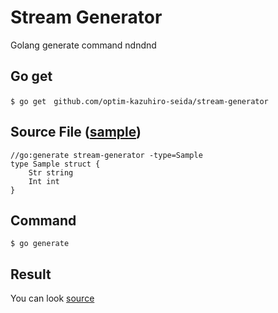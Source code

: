 # Stream Generator

Golang generate command ndndnd

## Go get

```shell script
$ go get　github.com/optim-kazuhiro-seida/stream-generator
```

## Source File ([sample](./sample/sample.go))

```shell script
//go:generate stream-generator -type=Sample
type Sample struct {
	Str string
	Int int
}
```


## Command

```shell script
$ go generate
```

## Result

You can look [source](./sample/sample_stream.go)
